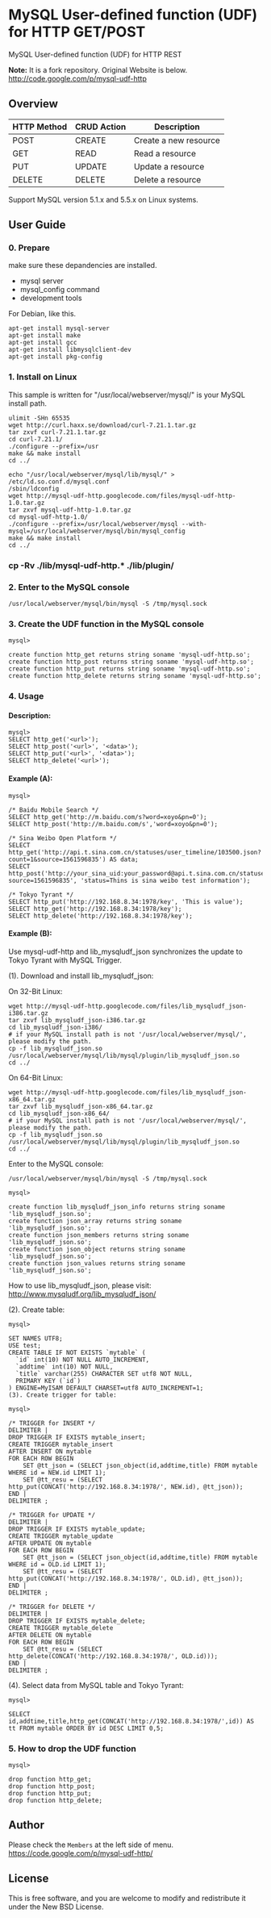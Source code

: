 MySQL User-defined function (UDF) for HTTP GET/POST
==========

MySQL User-defined function (UDF) for HTTP REST

**Note:** It is a fork repository. Original Website is below.  
http://code.google.com/p/mysql-udf-http

## Overview

| HTTP Method | CRUD Action |      Description       |
|-------------|-------------|------------------------|
| POST        |  CREATE     |  Create a new resource |
| GET         |  READ       |  Read a resource       |
| PUT         |  UPDATE     |  Update a resource     |
| DELETE      |  DELETE     |  Delete a resource     |

Support MySQL version 5.1.x and 5.5.x on Linux systems.

## User Guide

### 0. Prepare

make sure these depandencies are installed.

* mysql server
* mysql_config command
* development tools

For Debian, like this.

```
apt-get install mysql-server
apt-get install make
apt-get install gcc
apt-get install libmysqlclient-dev
apt-get install pkg-config
```

### 1. Install on Linux

This sample is written for "/usr/local/webserver/mysql/" is your MySQL install path.

```
ulimit -SHn 65535
wget http://curl.haxx.se/download/curl-7.21.1.tar.gz
tar zxvf curl-7.21.1.tar.gz
cd curl-7.21.1/
./configure --prefix=/usr
make && make install
cd ../

echo "/usr/local/webserver/mysql/lib/mysql/" > /etc/ld.so.conf.d/mysql.conf
/sbin/ldconfig
wget http://mysql-udf-http.googlecode.com/files/mysql-udf-http-1.0.tar.gz
tar zxvf mysql-udf-http-1.0.tar.gz
cd mysql-udf-http-1.0/
./configure --prefix=/usr/local/webserver/mysql --with-mysql=/usr/local/webserver/mysql/bin/mysql_config
make && make install
cd ../

```
### cp -Rv ./lib/mysql-udf-http.*  ./lib/plugin/

### 2. Enter to the MySQL console

```
/usr/local/webserver/mysql/bin/mysql -S /tmp/mysql.sock
```

### 3. Create the UDF function in the MySQL console

```
mysql>

create function http_get returns string soname 'mysql-udf-http.so';
create function http_post returns string soname 'mysql-udf-http.so';
create function http_put returns string soname 'mysql-udf-http.so';
create function http_delete returns string soname 'mysql-udf-http.so';
```

### 4. Usage

#### Description:

```
mysql>
SELECT http_get('<url>');
SELECT http_post('<url>', '<data>');
SELECT http_put('<url>', '<data>');
SELECT http_delete('<url>');
```

#### Example (A):

```
mysql>

/* Baidu Mobile Search */
SELECT http_get('http://m.baidu.com/s?word=xoyo&pn=0');
SELECT http_post('http://m.baidu.com/s','word=xoyo&pn=0');

/* Sina Weibo Open Platform */
SELECT http_get('http://api.t.sina.com.cn/statuses/user_timeline/103500.json?count=1&source=1561596835') AS data;
SELECT http_post('http://your_sina_uid:your_password@api.t.sina.com.cn/statuses/update.xml?source=1561596835', 'status=Thins is sina weibo test information');

/* Tokyo Tyrant */
SELECT http_put('http://192.168.8.34:1978/key', 'This is value');
SELECT http_get('http://192.168.8.34:1978/key');
SELECT http_delete('http://192.168.8.34:1978/key');
```

#### Example (B):

Use mysql-udf-http and lib_mysqludf_json synchronizes the update to Tokyo Tyrant with MySQL Trigger.

(1). Download and install lib_mysqludf_json:

On 32-Bit Linux:

```
wget http://mysql-udf-http.googlecode.com/files/lib_mysqludf_json-i386.tar.gz
tar zxvf lib_mysqludf_json-i386.tar.gz
cd lib_mysqludf_json-i386/
# if your MySQL install path is not '/usr/local/webserver/mysql/', please modify the path.
cp -f lib_mysqludf_json.so /usr/local/webserver/mysql/lib/mysql/plugin/lib_mysqludf_json.so
cd ../
```

On 64-Bit Linux:

```
wget http://mysql-udf-http.googlecode.com/files/lib_mysqludf_json-x86_64.tar.gz
tar zxvf lib_mysqludf_json-x86_64.tar.gz
cd lib_mysqludf_json-x86_64/
# if your MySQL install path is not '/usr/local/webserver/mysql/', please modify the path.
cp -f lib_mysqludf_json.so /usr/local/webserver/mysql/lib/mysql/plugin/lib_mysqludf_json.so
cd ../
```

Enter to the MySQL console:

```
/usr/local/webserver/mysql/bin/mysql -S /tmp/mysql.sock
```

```
mysql>

create function lib_mysqludf_json_info returns string soname 'lib_mysqludf_json.so';
create function json_array returns string soname 'lib_mysqludf_json.so';
create function json_members returns string soname 'lib_mysqludf_json.so';
create function json_object returns string soname 'lib_mysqludf_json.so';
create function json_values returns string soname 'lib_mysqludf_json.so';
```

How to use lib_mysqludf_json, please visit: http://www.mysqludf.org/lib_mysqludf_json/

(2). Create table:

```
mysql>

SET NAMES UTF8;
USE test;
CREATE TABLE IF NOT EXISTS `mytable` (
  `id` int(10) NOT NULL AUTO_INCREMENT,
  `addtime` int(10) NOT NULL,
  `title` varchar(255) CHARACTER SET utf8 NOT NULL,
  PRIMARY KEY (`id`)
) ENGINE=MyISAM DEFAULT CHARSET=utf8 AUTO_INCREMENT=1;
(3). Create trigger for table:

mysql>

/* TRIGGER for INSERT */
DELIMITER |
DROP TRIGGER IF EXISTS mytable_insert;
CREATE TRIGGER mytable_insert
AFTER INSERT ON mytable
FOR EACH ROW BEGIN
    SET @tt_json = (SELECT json_object(id,addtime,title) FROM mytable WHERE id = NEW.id LIMIT 1);
    SET @tt_resu = (SELECT http_put(CONCAT('http://192.168.8.34:1978/', NEW.id), @tt_json));
END |
DELIMITER ;

/* TRIGGER for UPDATE */
DELIMITER |
DROP TRIGGER IF EXISTS mytable_update;
CREATE TRIGGER mytable_update
AFTER UPDATE ON mytable
FOR EACH ROW BEGIN
    SET @tt_json = (SELECT json_object(id,addtime,title) FROM mytable WHERE id = OLD.id LIMIT 1);
    SET @tt_resu = (SELECT http_put(CONCAT('http://192.168.8.34:1978/', OLD.id), @tt_json));
END |
DELIMITER ;

/* TRIGGER for DELETE */
DELIMITER |
DROP TRIGGER IF EXISTS mytable_delete;
CREATE TRIGGER mytable_delete
AFTER DELETE ON mytable
FOR EACH ROW BEGIN
    SET @tt_resu = (SELECT http_delete(CONCAT('http://192.168.8.34:1978/', OLD.id)));
END |
DELIMITER ;
```

(4). Select data from MySQL table and Tokyo Tyrant:

```
mysql>

SELECT id,addtime,title,http_get(CONCAT('http://192.168.8.34:1978/',id)) AS tt FROM mytable ORDER BY id DESC LIMIT 0,5;
```


### 5. How to drop the UDF function

```
mysql>

drop function http_get;
drop function http_post;
drop function http_put;
drop function http_delete;
```

## Author

Please check the ``Members`` at the left side of menu.
https://code.google.com/p/mysql-udf-http/

## License

This is free software, and you are welcome to modify and redistribute it under the New BSD License.
